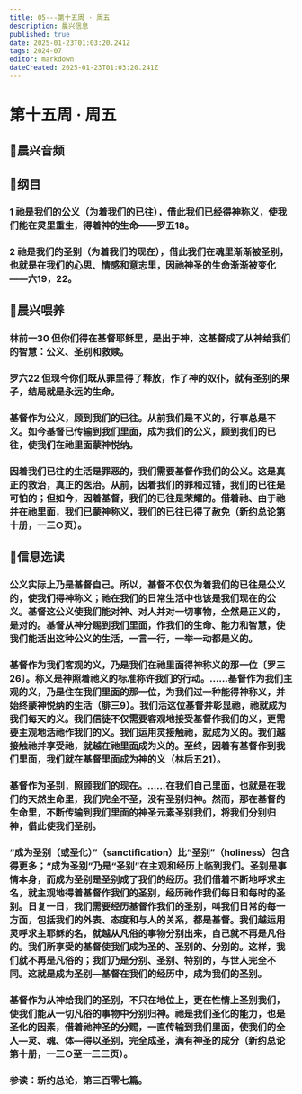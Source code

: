 ```yaml
---
title: 05---第十五周 · 周五
description: 晨兴信息
published: true
date: 2025-01-23T01:03:20.241Z
tags: 2024-07
editor: markdown
dateCreated: 2025-01-23T01:03:20.241Z
---
```


# 第十五周 · 周五
## 🎵晨兴音频

## 📖纲目

### 1	祂是我们的公义（为着我们的已往），借此我们已经得神称义，使我们能在灵里重生，得着神的生命——罗五18。

### 2	祂是我们的圣别（为着我们的现在），借此我们在魂里渐渐被圣别，也就是在我们的心思、情感和意志里，因祂神圣的生命渐渐被变化——六19，22。

## 📖晨兴喂养

### **林前一30**    **但你们得在基督耶稣里，是出于神，这基督成了从神给我们的智慧：公义、圣别和救赎。**

### **罗六22**    **但现今你们既从罪里得了释放，作了神的奴仆，就有圣别的果子，结局就是永远的生命。**

### 基督作为公义，顾到我们的已往。从前我们是不义的，行事总是不义。如今基督已传输到我们里面，成为我们的公义，顾到我们的已往，使我们在祂里面蒙神悦纳。

### 因着我们已往的生活是罪恶的，我们需要基督作我们的公义。这是真正的救治，真正的医治。从前，因着我们的罪和过错，我们的已往是可怕的；但如今，因着基督，我们的已往是荣耀的。借着祂、由于祂并在祂里面，我们已蒙神称义，我们的已往已得了赦免（新约总论第十册，一三○页）。

## 📖信息选读

### 公义实际上乃是基督自己。所以，基督不仅仅为着我们的已往是公义的，使我们得神称义；祂在我们的日常生活中也该是我们现在的公义。基督这公义使我们能对神、对人并对一切事物，全然是正义的，是对的。基督从神分赐到我们里面，作我们的生命、能力和智慧，使我们能活出这种公义的生活，一言一行，一举一动都是义的。

### 基督作为我们客观的义，乃是我们在祂里面得神称义的那一位〔罗三26〕。称义是神照着祂义的标准称许我们的行动。……基督作为我们主观的义，乃是住在我们里面的那一位，为我们过一种能得神称义，并始终蒙神悦纳的生活（腓三9）。我们活这位基督并彰显祂，祂就成为我们每天的义。我们信徒不仅需要客观地接受基督作我们的义，更需要主观地活祂作我们的义。我们运用灵接触祂，就成为义的。我们越接触祂并享受祂，就越在祂里面成为义的。至终，因着有基督作到我们里面，我们就在基督里面成为神的义（林后五21）。

### 基督作为圣别，照顾我们的现在。……在我们自己里面，也就是在我们的天然生命里，我们完全不圣，没有圣别归神。然而，那在基督的生命里，不断传输到我们里面的神圣元素圣别我们，将我们分别归神，借此使我们圣别。

### “成为圣别（或圣化）”（sanctification）比“圣别”（holiness）包含得更多；“成为圣别”乃是“圣别”在主观和经历上临到我们。圣别是事情本身，而成为圣别是圣别成了我们的经历。我们借着不断地呼求主名，就主观地得着基督作我们的圣别，经历祂作我们每日和每时的圣别。日复一日，我们需要经历基督作我们的圣别，叫我们日常的每一方面，包括我们的外表、态度和与人的关系，都是基督。我们越运用灵呼求主耶稣的名，就越从凡俗的事物分别出来，自己就不再是凡俗的。我们所享受的基督使我们成为圣的、圣别的、分别的。这样，我们就不再是凡俗的；我们乃是分别、圣别、特别的，与世人完全不同。这就是成为圣别—基督在我们的经历中，成为我们的圣别。

### 基督作为从神给我们的圣别，不只在地位上，更在性情上圣别我们，使我们能从一切凡俗的事物中分别归神。祂是我们圣化的能力，也是圣化的因素，借着祂神圣的分赐，一直传输到我们里面，使我们的全人—灵、魂、体—得以圣别，完全成圣，满有神圣的成分（新约总论第十册，一三○至一三三页）。

### 参读：新约总论，第三百零七篇。
<!-- Google tag (gtag.js) -->
<script async src="https://www.googletagmanager.com/gtag/js?id=G-1P8709Z16T"></script>
<script>
  window.dataLayer = window.dataLayer || [];
  function gtag(){dataLayer.push(arguments);}
  gtag('js', new Date());

  gtag('config', 'G-1P8709Z16T');
</script>